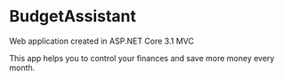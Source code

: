 # BudgetAssistant

Web application created in ASP.NET Core 3.1 MVC

This app helps you to control your finances and save more money every month.
